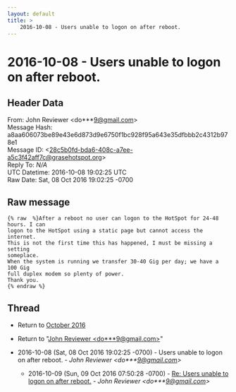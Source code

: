 ```yaml
---
layout: default
title: >
    2016-10-08 - Users unable to logon on after reboot.
---
```


# 2016-10-08 - Users unable to logon on after reboot.

## Header Data

From: John Reviewer \<do***9@gmail.com\><br>
Message Hash: a8aa606073be89e43e6d873d9e6750f1bc928f95a643e35dfbbb2c4312b978e1<br>
Message ID: \<28c5b0fd-bda6-408c-a7ee-a5c3f42aff7c@grasehotspot.org\><br>
Reply To: _N/A_<br>
UTC Datetime: 2016-10-08 19:02:25 UTC<br>
Raw Date: Sat, 08 Oct 2016 19:02:25 -0700<br>

## Raw message

```
{% raw  %}After a reboot no user can logon to the HotSpot for 24-48 hours. I can 
logon to the HotSpot using a static page but cannot access the internet.
This is not the first time this has happened, I must be missing a setting 
someplace.
When the system is running we transfer 30-40 Gig per day; we have a 100 Gig 
full duplex modem so plenty of power.
Thank you.
{% endraw %}
```

## Thread

+ Return to [October 2016](/archive/2016/10)

+ Return to "[John Reviewer <do***9<span>@</span>gmail.com>](/authors/do___9_at_gmail_com)"

+ 2016-10-08 (Sat, 08 Oct 2016 19:02:25 -0700) - Users unable to logon on after reboot. - _John Reviewer \<do***9@gmail.com\>_
  + 2016-10-09 (Sun, 09 Oct 2016 07:50:28 -0700) - [Re: Users unable to logon on after reboot.](/archive/2016/10/cb35bef697dcd994824be5c19c9286e51b1ae4e8dbc41a983574ff2cc537a778) - _John Reviewer \<do***9@gmail.com\>_

